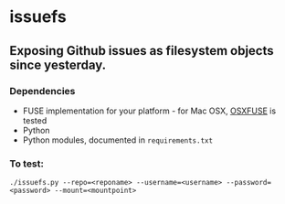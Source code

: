 # issuefs

## Exposing Github issues as filesystem objects since yesterday.

### Dependencies

* FUSE implementation for your platform - for Mac OSX, [OSXFUSE](https://osxfuse.github.io/) is tested
* Python
* Python modules, documented in ```requirements.txt```

### To test:

```
./issuefs.py --repo=<reponame> --username=<username> --password=<password> --mount=<mountpoint>
```
